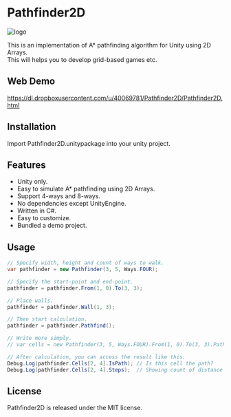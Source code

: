 Pathfinder2D
============

![logo](https://dl.dropboxusercontent.com/u/40069781/Pathfinder2D/7708b0f1e1ed639c0972977cd1fa09cb.png)

This is an implementation of A* pathfinding algorithm for Unity using 2D Arrays.  
This will helps you to develop grid-based games etc.

## Web Demo
https://dl.dropboxusercontent.com/u/40069781/Pathfinder2D/Pathfinder2D.html

## Installation
Import Pathfinder2D.unitypackage into your unity project.

## Features
* Unity only.
* Easy to simulate A* pathfinding using 2D Arrays.
* Support 4-ways and 8-ways.
* No dependencies except UnityEngine.
* Written in C#.
* Easy to customize.
* Bundled a demo project.

## Usage
```c#
// Specify width, height and count of ways to walk.
var pathfinder = new Pathfinder(3, 5, Ways.FOUR);

// Specify the start-point and end-point.
pathfinder = pathfinder.From(1, 0).To(3, 3);

// Place walls.
pathfinder = pathfinder.Wall(1, 3);

// Then start calculation.
pathfinder = pathfinder.Pathfind();

// Write more simply.
// var cells = new Pathfinder(3, 5, Ways.FOUR).From(1, 0).To(3, 3).Pathfind().Cells;

// After calculation, you can access the result like this.
Debug.Log(pathfinder.Cells[2, 4].IsPath); // Is this cell the path?
Debug.Log(pathfinder.Cells[2, 4].Steps);  // Showing count of distance steps.
```

## License
Pathfinder2D is released under the MIT license. 
